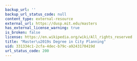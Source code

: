 ```yaml
---
backup_url: ''
backup_url_status_code: null
content_type: external-resource
external_url: https://dusp.mit.edu/masters
has_external_license_warning: true
is_broken: false
license: https://en.wikipedia.org/wiki/All_rights_reserved
title: "Master\u2019s Degree in City Planning"
uid: 331334c1-2cfa-4dec-b79c-a9243170419d
url_status_code: 200
---
```

